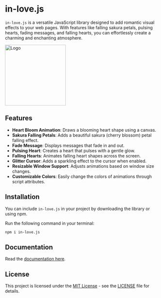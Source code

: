 # in-love.js

`in-love.js` is a versatile JavaScript library designed to add romantic visual effects to your web pages. With features like falling sakura petals, pulsing hearts, fading messages, and falling hearts, you can effortlessly create a charming and enchanting atmosphere.

<img src="https://github.com/Abinesh-Mathivanan/in-love.js/assets/113496287/b2826419-f5fc-4a3e-b277-9033dc363634" alt="Logo" width="200" height="200"> 


## Features

- **Heart Bloom Animation**: Draws a blooming heart shape using a canvas.
- **Sakura Falling Petals**: Adds a beautiful sakura (cherry blossom) petal falling effect.
- **Fade Message**: Displays messages that fade in and out.
- **Pulsing Heart**: Creates a heart that pulses with a gentle glow.
- **Falling Hearts**: Animates falling heart shapes across the screen.
- **Glitter Cursor**: Adds a sparkling effect to the cursor when enabled.
- **Resizable Window Support**: Adjusts animations based on window size changes.
- **Customizable Colors**: Easily change the colors of animations through script attributes.

## Installation

You can include `in-love.js` in your project by downloading the library or using npm.

Run the following command in your terminal:

```bash
npm i in-love.js
```

## Documentation

Read the [documentation here](https://abinesh-mathivanan.github.io/inlove-docs.io/#/).

## License
This project is licensed under the [MIT License](https://opensource.org/licenses/MIT) - see the [LICENSE](LICENSE) file for details.
